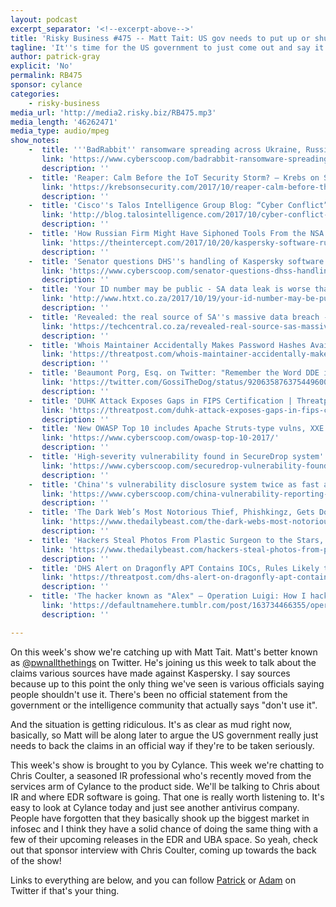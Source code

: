 ```yaml
---
layout: podcast
excerpt_separator: '<!--excerpt-above-->'
title: 'Risky Business #475 -- Matt Tait: US gov needs to put up or shut up on Kaspersky claims'
tagline: 'It''s time for the US government to just come out and say it...'
author: patrick-gray
explicit: 'No'
permalink: RB475
sponsor: cylance
categories:
    - risky-business
media_url: 'http://media2.risky.biz/RB475.mp3'
media_length: '46262471'
media_type: audio/mpeg
show_notes:
    -  title: '''BadRabbit'' ransomware spreading across Ukraine, Russia'
       link: 'https://www.cyberscoop.com/badrabbit-ransomware-spreading-across-ukraine-russia/'
       description: '' 
    -  title: 'Reaper: Calm Before the IoT Security Storm? — Krebs on Security'
       link: 'https://krebsonsecurity.com/2017/10/reaper-calm-before-the-iot-security-storm/'
       description: '' 
    -  title: 'Cisco''s Talos Intelligence Group Blog: “Cyber Conflict” Decoy Document Used In Real Cyber Conflict'
       link: 'http://blog.talosintelligence.com/2017/10/cyber-conflict-decoy-document.html'
       description: '' 
    -  title: 'How Russian Firm Might Have Siphoned Tools From the NSA'
       link: 'https://theintercept.com/2017/10/20/kaspersky-software-russia-nsa/'
       description: '' 
    -  title: 'Senator questions DHS''s handling of Kaspersky software ban in federal agencies'
       link: 'https://www.cyberscoop.com/senator-questions-dhss-handling-kaspersky-software-ban-federal-agencies/'
       description: '' 
    -  title: 'Your ID number may be public - SA data leak is worse than you think - htxt.africa'
       link: 'http://www.htxt.co.za/2017/10/19/your-id-number-may-be-public-sa-data-leak-is-worse-than-you-think/'
       description: '' 
    -  title: 'Revealed: the real source of SA''s massive data breach - TechCentral'
       link: 'https://techcentral.co.za/revealed-real-source-sas-massive-data-breach/77626/'
       description: '' 
    -  title: 'Whois Maintainer Accidentally Makes Password Hashes Available For Download | Threatpost | The first stop for security news'
       link: 'https://threatpost.com/whois-maintainer-accidentally-makes-password-hashes-available-for-download/128586/'
       description: '' 
    -  title: 'Beaumont Porg, Esq. on Twitter: "Remember the Word DDE issue found by @sensepost? Copy the DDE from Word into Outlook, then email it to somebody.. No attachment -> calc. https://t.co/jw03p5hTZV"'
       link: 'https://twitter.com/GossiTheDog/status/920635876375449600'
       description: '' 
    -  title: 'DUHK Attack Exposes Gaps in FIPS Certification | Threatpost | The first stop for security news'
       link: 'https://threatpost.com/duhk-attack-exposes-gaps-in-fips-certification/128582/'
       description: '' 
    -  title: 'New OWASP Top 10 includes Apache Struts-type vulns, XXE and poor logging'
       link: 'https://www.cyberscoop.com/owasp-top-10-2017/'
       description: '' 
    -  title: 'High-severity vulnerability found in SecureDrop system'
       link: 'https://www.cyberscoop.com/securedrop-vulnerability-found-fixed/'
       description: '' 
    -  title: 'China''s vulnerability disclosure system twice as fast as U.S. version'
       link: 'https://www.cyberscoop.com/china-vulnerability-reporting-nvd-recorded-future/'
       description: '' 
    -  title: 'The Dark Web’s Most Notorious Thief, Phishkingz, Gets Doxxed'
       link: 'https://www.thedailybeast.com/the-dark-webs-most-notorious-thief-phishkingz-gets-doxxed'
       description: '' 
    -  title: 'Hackers Steal Photos From Plastic Surgeon to the Stars, Claim Trove Includes Royals'
       link: 'https://www.thedailybeast.com/hackers-steal-photos-from-plastic-surgeon-to-the-stars-claim-they-include-royals'
       description: '' 
    -  title: 'DHS Alert on Dragonfly APT Contains IOCs, Rules Likely to Trigger False Positives | Threatpost | The first stop for security news'
       link: 'https://threatpost.com/dhs-alert-on-dragonfly-apt-contains-iocs-rules-likely-to-trigger-false-positives/128572/'
       description: '' 
    -  title: 'The hacker known as "Alex" — Operation Luigi: How I hacked my friend without her noticing'
       link: 'https://defaultnamehere.tumblr.com/post/163734466355/operation-luigi-how-i-hacked-my-friend-without'
       description: '' 

---
```

On this week's show we're catching up with Matt Tait. Matt's better known as <a href='https://twitter.com/pwnallthethings'>@pwnallthethings</a> on Twitter. He's joining us this week to talk about the claims various sources have made against Kaspersky. I say sources because up to this point the only thing we've seen is various officials saying people shouldn't use it. There's been no official statement from the government or the intelligence community that actually says "don't use it".

And the situation is getting ridiculous. It's as clear as mud right now, basically, so Matt will be along later to argue the US government really just needs to back the claims in an official way if they're to be taken seriously.

This week's show is brought to you by Cylance. This week we're chatting to Chris Coulter, a seasoned IR professional who's recently moved from the services arm of Cylance to the product side. We'll be talking to Chris about IR and where EDR software is going. That one is really worth listening to. It's easy to look at Cylance today and just see another antivirus company. People have forgotten that they basically shook up the biggest market in infosec and I think they have a solid chance of doing the same thing with a few of their upcoming releases in the EDR and UBA space. So yeah, check out that sponsor interview with Chris Coulter, coming up towards the back of the show!

Links to everything are below, and you can follow <a href='https://twitter.com/riskybusiness' target='new'>Patrick</a> or <a href='https://twitter.com/metlstorm'>Adam</a> on Twitter if that's your thing.